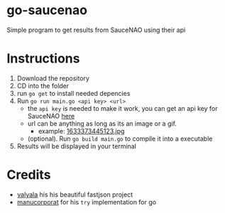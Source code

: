 # go-saucenao
Simple program to get results from SauceNAO using their api 

# Instructions
1. Download the repository 
2. CD into the folder
3. run `go get` to install needed depencies
4. Run `go run main.go <api key> <url>`
    - the `api key` is needed to make it work, you can get an api key for SauceNAO [here](https://saucenao.com/user.php?page=search-api)
    - url can be anything as long as its an image or a gif.
        - example: [1633373445123.jpg](https://cdn.discordapp.com/attachments/681523355576303627/895311255349395486/1633373445123.jpg)
    - (optional). Run `go build main.go` to compile it into a executable
5. Results will be displayed in your terminal

# Credits
- [valyala](https://github.com/valyala) his his beautiful fastjson project
- [manucorporat](https://github.com/manucorporat) for his `try` implementation for go